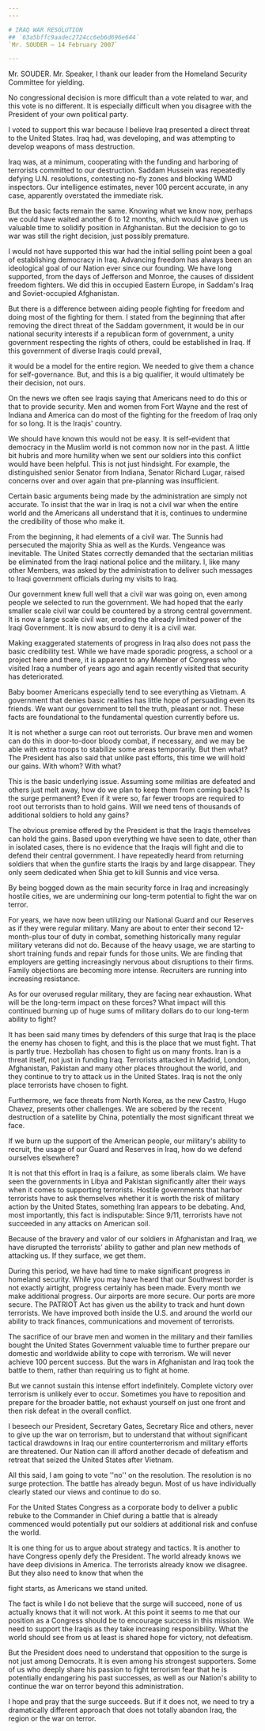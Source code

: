 ```yaml
---
---

# IRAQ WAR RESOLUTION
## `63a5bffc9aadec2724cc6eb6d696e644`
`Mr. SOUDER — 14 February 2007`

---
```



Mr. SOUDER. Mr. Speaker, I thank our leader from the Homeland 
Security Committee for yielding.

No congressional decision is more difficult than a vote related to 
war, and this vote is no different. It is especially difficult when you 
disagree with the President of your own political party.

I voted to support this war because I believe Iraq presented a direct 
threat to the United States. Iraq had, was developing, and was 
attempting to develop weapons of mass destruction.



Iraq was, at a minimum, cooperating with the funding and harboring of 
terrorists committed to our destruction. Saddam Hussein was repeatedly 
defying U.N. resolutions, contesting no-fly zones and blocking WMD 
inspectors. Our intelligence estimates, never 100 percent accurate, in 
any case, apparently overstated the immediate risk.

But the basic facts remain the same. Knowing what we know now, 
perhaps we could have waited another 6 to 12 months, which would have 
given us valuable time to solidify position in Afghanistan. But the 
decision to go to war was still the right decision, just possibly 
premature.

I would not have supported this war had the initial selling point 
been a goal of establishing democracy in Iraq. Advancing freedom has 
always been an ideological goal of our Nation ever since our founding. 
We have long supported, from the days of Jefferson and Monroe, the 
causes of dissident freedom fighters. We did this in occupied Eastern 
Europe, in Saddam's Iraq and Soviet-occupied Afghanistan.

But there is a difference between aiding people fighting for freedom 
and doing most of the fighting for them. I stated from the beginning 
that after removing the direct threat of the Saddam government, it 
would be in our national security interests if a republican form of 
government, a unity government respecting the rights of others, could 
be established in Iraq. If this government of diverse Iraqis could 
prevail,


it would be a model for the entire region. We needed to give them a 
chance for self-governance. But, and this is a big qualifier, it would 
ultimately be their decision, not ours.

On the news we often see Iraqis saying that Americans need to do this 
or that to provide security. Men and women from Fort Wayne and the rest 
of Indiana and America can do most of the fighting for the freedom of 
Iraq only for so long. It is the Iraqis' country.

We should have known this would not be easy. It is self-evident that 
democracy in the Muslim world is not common now nor in the past. A 
little bit hubris and more humility when we sent our soldiers into this 
conflict would have been helpful. This is not just hindsight. For 
example, the distinguished senior Senator from Indiana, Senator Richard 
Lugar, raised concerns over and over again that pre-planning was 
insufficient.

Certain basic arguments being made by the administration are simply 
not accurate. To insist that the war in Iraq is not a civil war when 
the entire world and the Americans all understand that it is, continues 
to undermine the credibility of those who make it.

From the beginning, it had elements of a civil war. The Sunnis had 
persecuted the majority Shia as well as the Kurds. Vengeance was 
inevitable. The United States correctly demanded that the sectarian 
militias be eliminated from the Iraqi national police and the military. 
I, like many other Members, was asked by the administration to deliver 
such messages to Iraqi government officials during my visits to Iraq.

Our government knew full well that a civil war was going on, even 
among people we selected to run the government. We had hoped that the 
early smaller scale civil war could be countered by a strong central 
government. It is now a large scale civil war, eroding the already 
limited power of the Iraqi Government. It is now absurd to deny it is a 
civil war.

Making exaggerated statements of progress in Iraq also does not pass 
the basic credibility test. While we have made sporadic progress, a 
school or a project here and there, it is apparent to any Member of 
Congress who visited Iraq a number of years ago and again recently 
visited that security has deteriorated.

Baby boomer Americans especially tend to see everything as Vietnam. A 
government that denies basic realities has little hope of persuading 
even its friends. We want our government to tell the truth, pleasant or 
not. These facts are foundational to the fundamental question currently 
before us.

It is not whether a surge can root out terrorists. Our brave men and 
women can do this in door-to-door bloody combat, if necessary, and we 
may be able with extra troops to stabilize some areas temporarily. But 
then what? The President has also said that unlike past efforts, this 
time we will hold our gains. With whom? With what?

This is the basic underlying issue. Assuming some militias are 
defeated and others just melt away, how do we plan to keep them from 
coming back? Is the surge permanent? Even if it were so, far fewer 
troops are required to root out terrorists than to hold gains. Will we 
need tens of thousands of additional soldiers to hold any gains?

The obvious premise offered by the President is that the Iraqis 
themselves can hold the gains. Based upon everything we have seen to 
date, other than in isolated cases, there is no evidence that the 
Iraqis will fight and die to defend their central government. I have 
repeatedly heard from returning soldiers that when the gunfire starts 
the Iraqis by and large disappear. They only seem dedicated when Shia 
get to kill Sunnis and vice versa.

By being bogged down as the main security force in Iraq and 
increasingly hostile cities, we are undermining our long-term potential 
to fight the war on terror.

For years, we have now been utilizing our National Guard and our 
Reserves as if they were regular military. Many are about to enter 
their second 12-month-plus tour of duty in combat, something 
historically many regular military veterans did not do. Because of the 
heavy usage, we are starting to short training funds and repair funds 
for those units. We are finding that employers are getting increasingly 
nervous about disruptions to their firms. Family objections are 
becoming more intense. Recruiters are running into increasing 
resistance.

As for our overused regular military, they are facing near 
exhaustion. What will be the long-term impact on these forces? What 
impact will this continued burning up of huge sums of military dollars 
do to our long-term ability to fight?

It has been said many times by defenders of this surge that Iraq is 
the place the enemy has chosen to fight, and this is the place that we 
must fight. That is partly true. Hezbollah has chosen to fight us on 
many fronts. Iran is a threat itself, not just in funding Iraq. 
Terrorists attacked in Madrid, London, Afghanistan, Pakistan and many 
other places throughout the world, and they continue to try to attack 
us in the United States. Iraq is not the only place terrorists have 
chosen to fight.

Furthermore, we face threats from North Korea, as the new Castro, 
Hugo Chavez, presents other challenges. We are sobered by the recent 
destruction of a satellite by China, potentially the most significant 
threat we face.

If we burn up the support of the American people, our military's 
ability to recruit, the usage of our Guard and Reserves in Iraq, how do 
we defend ourselves elsewhere?

It is not that this effort in Iraq is a failure, as some liberals 
claim. We have seen the governments in Libya and Pakistan significantly 
alter their ways when it comes to supporting terrorists. Hostile 
governments that harbor terrorists have to ask themselves whether it is 
worth the risk of military action by the United States, something Iran 
appears to be debating. And, most importantly, this fact is 
indisputable: Since 9/11, terrorists have not succeeded in any attacks 
on American soil.

Because of the bravery and valor of our soldiers in Afghanistan and 
Iraq, we have disrupted the terrorists' ability to gather and plan new 
methods of attacking us. If they surface, we get them.

During this period, we have had time to make significant progress in 
homeland security. While you may have heard that our Southwest border 
is not exactly airtight, progress certainly has been made. Every month 
we make additional progress. Our airports are more secure. Our ports 
are more secure. The PATRIOT Act has given us the ability to track and 
hunt down terrorists. We have improved both inside the U.S. and around 
the world our ability to track finances, communications and movement of 
terrorists.

The sacrifice of our brave men and women in the military and their 
families bought the United States Government valuable time to further 
prepare our domestic and worldwide ability to cope with terrorism. We 
will never achieve 100 percent success. But the wars in Afghanistan and 
Iraq took the battle to them, rather than requiring us to fight at 
home.

But we cannot sustain this intense effort indefinitely. Complete 
victory over terrorism is unlikely ever to occur. Sometimes you have to 
reposition and prepare for the broader battle, not exhaust yourself on 
just one front and then risk defeat in the overall conflict.

I beseech our President, Secretary Gates, Secretary Rice and others, 
never to give up the war on terrorism, but to understand that without 
significant tactical drawdowns in Iraq our entire counterterrorism and 
military efforts are threatened. Our Nation can ill afford another 
decade of defeatism and retreat that seized the United States after 
Vietnam.

All this said, I am going to vote ''no'' on the resolution. The 
resolution is no surge protection. The battle has already begun. Most 
of us have individually clearly stated our views and continue to do so.

For the United States Congress as a corporate body to deliver a 
public rebuke to the Commander in Chief during a battle that is already 
commenced would potentially put our soldiers at additional risk and 
confuse the world.

It is one thing for us to argue about strategy and tactics. It is 
another to have Congress openly defy the President. The world already 
knows we have deep divisions in America. The terrorists already know we 
disagree. But they also need to know that when the


fight starts, as Americans we stand united.

The fact is while I do not believe that the surge will succeed, none 
of us actually knows that it will not work. At this point it seems to 
me that our position as a Congress should be to encourage success in 
this mission. We need to support the Iraqis as they take increasing 
responsibility. What the world should see from us at least is shared 
hope for victory, not defeatism.

But the President does need to understand that opposition to the 
surge is not just among Democrats. It is even among his strongest 
supporters. Some of us who deeply share his passion to fight terrorism 
fear that he is potentially endangering his past successes, as well as 
our Nation's ability to continue the war on terror beyond this 
administration.

I hope and pray that the surge succeeds. But if it does not, we need 
to try a dramatically different approach that does not totally abandon 
Iraq, the region or the war on terror.